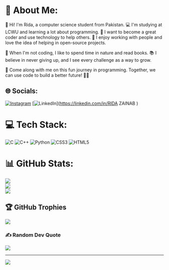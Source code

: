 # 💫 About Me:
👋 Hi! I'm Rida, a computer science student from Pakistan. 💻 I'm studying at LCWU and learning a lot about programming. 🌟 I want to become a great coder and use technology to help others. 🚀 I enjoy working with people and love the idea of helping in open-source projects.

🌱 When I'm not coding, I like to spend time in nature and read books. 📚 I believe in never giving up, and I see every challenge as a way to grow.

🌈 Come along with me on this fun journey in programming. Together, we can use code to build a better future! 💪💡


## 🌐 Socials:
[![Instagram](https://img.shields.io/badge/Instagram-%23E4405F.svg?logo=Instagram&logoColor=white)](https://instagram.com/zainab_rida.24) [![LinkedIn](https://img.shields.io/badge/LinkedIn-%230077B5.svg?logo=linkedin&logoColor=white)](https://linkedin.com/in/RIDA ZAINAB ) 

# 💻 Tech Stack:
![C](https://img.shields.io/badge/c-%2300599C.svg?style=flat-square&logo=c&logoColor=white) ![C++](https://img.shields.io/badge/c++-%2300599C.svg?style=flat-square&logo=c%2B%2B&logoColor=white) ![Python](https://img.shields.io/badge/python-3670A0?style=flat-square&logo=python&logoColor=ffdd54) ![CSS3](https://img.shields.io/badge/css3-%231572B6.svg?style=flat-square&logo=css3&logoColor=white) ![HTML5](https://img.shields.io/badge/html5-%23E34F26.svg?style=flat-square&logo=html5&logoColor=white)
# 📊 GitHub Stats:
![](https://github-readme-stats.vercel.app/api?username=RIDA-4All&theme=radical&hide_border=false&include_all_commits=true&count_private=false)<br/>
![](https://github-readme-streak-stats.herokuapp.com/?user=RIDA-4All&theme=radical&hide_border=false)<br/>
![](https://github-readme-stats.vercel.app/api/top-langs/?username=RIDA-4All&theme=radical&hide_border=false&include_all_commits=true&count_private=false&layout=compact)

## 🏆 GitHub Trophies
![](https://github-profile-trophy.vercel.app/?username=RIDA-4All&theme=radical&no-frame=false&no-bg=false&margin-w=4)

### ✍️ Random Dev Quote
![](https://quotes-github-readme.vercel.app/api?type=horizontal&theme=radical)

---
[![](https://visitcount.itsvg.in/api?id=RIDA-4All&icon=5&color=4)](https://visitcount.itsvg.in)

<!-- Proudly created with GPRM ( https://gprm.itsvg.in ) -->
